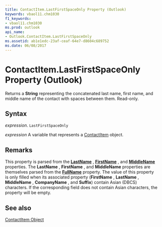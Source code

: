 ```yaml
---
title: ContactItem.LastFirstSpaceOnly Property (Outlook)
keywords: vbaol11.chm1030
f1_keywords:
- vbaol11.chm1030
ms.prod: outlook
api_name:
- Outlook.ContactItem.LastFirstSpaceOnly
ms.assetid: ab1e1edc-23af-ceaf-64e7-d8604c689752
ms.date: 06/08/2017
---
```



# ContactItem.LastFirstSpaceOnly Property (Outlook)

Returns a  **String** representing the concatenated last name, first name, and middle name of the contact with spaces between them. Read-only.


## Syntax

 _expression_. `LastFirstSpaceOnly`

 _expression_ A variable that represents a [ContactItem](./Outlook.ContactItem.md) object.


## Remarks

 This property is parsed from the **[LastName](Outlook.ContactItem.LastName.md)** , **[FirstName](Outlook.ContactItem.FirstName.md)** , and **[MiddleName](Outlook.ContactItem.MiddleName.md)** properties. The **LastName** , **FirstName** , and **MiddleName** properties are themselves parsed from the **[FullName](Outlook.ContactItem.FullName.md)** property. The value of this property is only filled when its associated property (**FirstName** , **LastName** , **MiddleName** , **CompanyName** , and **Suffix**) contain Asian (DBCS) characters. If the corresponding field does not contain Asian characters, the property will be empty.


## See also


[ContactItem Object](Outlook.ContactItem.md)

